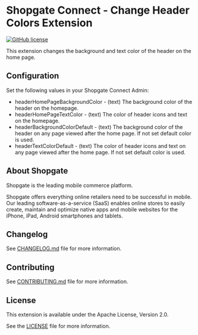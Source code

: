 # Shopgate Connect - Change Header Colors Extension

[![GitHub license](http://dmlc.github.io/img/apache2.svg)](LICENSE)

This extension changes the background and text color of the header on the home page.

## Configuration

Set the following values in your Shopgate Connect Admin:
* headerHomePageBackgroundColor - (text) The background color of the header on the homepage.
* headerHomePageTextColor - (text) The color of header icons and text on the homepage.
* headerBackgroundColorDefault - (text) The background color of the header on any page viewed after the home page. If not set default color is used. 
* headerTextColorDefault - (text) The color of header icons and text on any page viewed after the home page. If not set default color is used.

## About Shopgate

Shopgate is the leading mobile commerce platform.

Shopgate offers everything online retailers need to be successful in mobile. Our leading
software-as-a-service (SaaS) enables online stores to easily create, maintain and optimize native
apps and mobile websites for the iPhone, iPad, Android smartphones and tablets.

## Changelog

See [CHANGELOG.md](CHANGELOG.md) file for more information.

## Contributing

See [CONTRIBUTING.md](docs/CONTRIBUTING.md) file for more information.

## License

This extension is available under the Apache License, Version 2.0.

See the [LICENSE](./LICENSE) file for more information.

